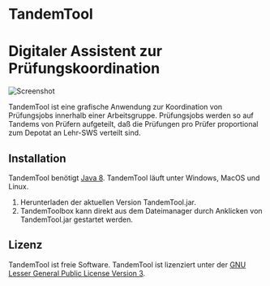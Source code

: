 # TandemTool
# Digitaler Assistent zur Prüfungskoordination

![Screenshot](https://github.com/schaeuf/dipko/blob/master/docs/bildschirmfoto-1.png)

TandemTool ist eine grafische Anwendung zur Koordination von Prüfungsjobs
innerhalb einer Arbeitsgruppe. Prüfungsjobs werden so auf Tandems von
Prüfern aufgeteilt, daß die Prüfungen pro Prüfer proportional zum Depotat an
Lehr-SWS verteilt sind.

## Installation
TandemTool benötigt [Java 8](https://www.java.com).
TandemTool läuft unter Windows, MacOS und Linux.

1. Herunterladen der aktuellen Version TandemTool.jar.
2. TandemToolbox kann direkt aus dem Dateimanager durch Anklicken von TandemTool.jar
   gestartet werden.

## Lizenz
TandemTool ist freie Software. TandemTool ist lizenziert unter der [GNU Lesser General Public License Version 3](https://github.com/schaeuf/dipko/blob/master/LICENSE).
